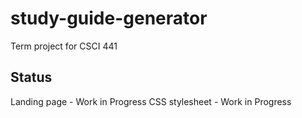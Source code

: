 # study-guide-generator
Term project for CSCI 441

## Status
Landing page - Work in Progress
CSS stylesheet - Work in Progress
